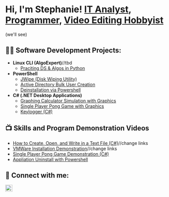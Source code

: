 <h1>Hi, I'm Stephanie! <a href="https://www.linkedin.com/in/stephanie-i234">IT Analyst</a>, <br/><a href="https://github.com/stephanie-i234">Programmer</a>, <a href="https://www.youtube.com/c/joshmadakor">Video Editing Hobbyist</a></h1> (we'll see)

<h2>👨‍💻 Software Development Projects:</h2>

- <b>Linux CLI (AlgoExpert)</b>//tbd
  - [Praciting DS & Algos in Python](https://github.com/joshmadakor1/Algorithms-Practice)
- <b>PowerShell</b>
  - [JWipe (Disk Wiping Utility)](https://github.com/joshmadakor1/Jwipe.PowerShell)
  - [Active Directory Bulk User Creation](https://github.com/joshmadakor1/AD_PS)
  - [Deinstallation via Powershell](https://github.com/joshmadakor1/PowerShell-Integrity-FIM)
- <b>C# (.NET Desktop Applications)</b>
  - [Graphing Calculator Simulation with Graphics](https://github.com/joshmadakor1/EncrypterPOC)
  - [Single Player Pong Game with Graphics](https://github.com/joshmadakor1/DecrypterPOC)
  - [Keylogger (C#)](https://github.com/stephanie-i234/Keylogger)

<h2>📺 Skills and Program Demonstration Videos</h2>

- [How to Create, Open, and Write in a Text File (C#)](https://www.youtube.com/watch?v=uHy3oM7NnoU)//change links
- [VMWare Installation Demonstration](https://www.youtube.com/watch?v=N-L9hklSlNk)//change links
- [Single Player Pong Game Demonstration (C#)](https://youtu.be/6Rio8jxRD-I)
- [Appliation Uninstall with Powershell](https://youtu.be/K8rcOuJuIII)

<h2> 🤳 Connect with me:</h2>



[<img align="left" alt="Stephanie Itulua | LinkedIn" width="22px" src="https://cdn.jsdelivr.net/npm/simple-icons@v3/icons/linkedin.svg" />][linkedin]





[linkedin]: https://www.linkedin.com/in/stephanie-i234
